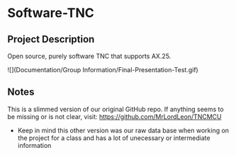 # Software-TNC
 
 ## Project Description

 Open source, purely software TNC that supports AX.25.

 ![](Documentation/Group Information/Final-Presentation-Test.gif)

## Notes

 This is a slimmed version of our original GitHub repo. If anything seems to be missing or is not clear, visit:  https://github.com/MrLordLeon/TNCMCU
  
  - Keep in mind this other version was our raw data base when working on the project for a class and has a lot of unecessary or intermediate information
